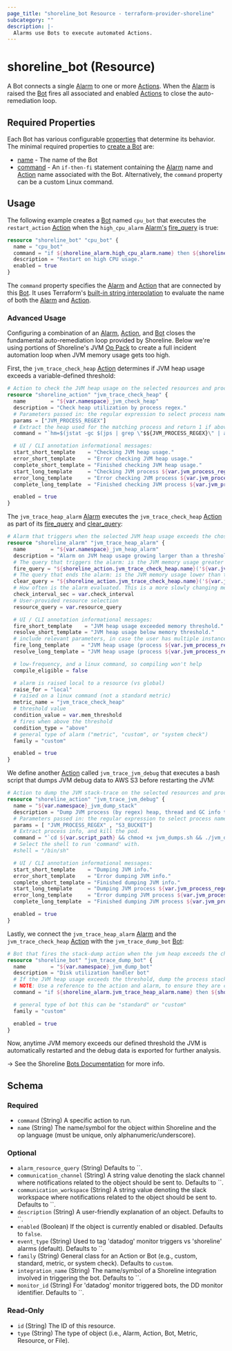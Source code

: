 ```yaml
---
page_title: "shoreline_bot Resource - terraform-provider-shoreline"
subcategory: ""
description: |-
  Alarms use Bots to execute automated Actions.
---
```


# shoreline_bot (Resource)

A Bot connects a single [Alarm](https://docs.shoreline.io/alarms) to one or more [Actions](https://docs.shoreline.io/actions). When the [Alarm](https://docs.shoreline.io/alarms) is raised the [Bot](https://docs.shoreline.io/bots) fires all associated and enabled [Actions](https://docs.shoreline.io/actions) to close the auto-remediation loop.

## Required Properties

Each Bot has various configurable [properties](https://docs.shoreline.io/bots/properties) that determine its behavior. The minimal required properties to [create a Bot](https://docs.shoreline.io/bots#create-a-bot) are:

- [name](https://docs.shoreline.io/bots/properties/name) - The name of the Bot
- [command](https://docs.shoreline.io/bots/properties/command) - An `if-then-fi` statement containing the [Alarm](https://docs.shoreline.io/alarms) name and [Action](https://docs.shoreline.io/actions) name associated with the Bot. Alternatively, the `command` property can be a custom Linux command.

## Usage

The following example creates a [Bot](https://docs.shoreline.io/bots) named `cpu_bot` that executes the `restart_action` [Action](https://docs.shoreline.io/actions) when the `high_cpu_alarm` [Alarm's](https://docs.shoreline.io/alarms) [fire_query](https://docs.shoreline.io/alarms/properties#fire_query) is true:

```tf
resource "shoreline_bot" "cpu_bot" {
  name = "cpu_bot"
  command = "if ${shoreline_alarm.high_cpu_alarm.name} then ${shoreline_action.restart_action.name} fi"
  description = "Restart on high CPU usage."
  enabled = true
}
```

The `command` property specifies the [Alarm](https://docs.shoreline.io/alarms) and [Action](https://docs.shoreline.io/actions) that are connected by this [Bot](https://docs.shoreline.io/bots). It uses Terraform's [built-in string interpolation](https://www.terraform.io/docs/language/expressions/strings.html#interpolation) to evaluate the name of both the [Alarm](https://docs.shoreline.io/alarms) and [Action](https://docs.shoreline.io/actions).

### Advanced Usage

Configuring a combination of an [Alarm](https://docs.shoreline.io/alarms), [Action](https://docs.shoreline.io/actions), and [Bot](https://docs.shoreline.io/bots) closes the fundamental auto-remediation loop provided by Shoreline.  Below we're using portions of Shoreline's JVM [Op Pack](https://docs.shoreline.io/op/packs) to create a full incident automation loop when JVM memory usage gets too high.

First, the `jvm_trace_check_heap` [Action](https://docs.shoreline.io/actions) determines if JVM heap usage exceeds a variable-defined threshold:

```terraform
# Action to check the JVM heap usage on the selected resources and process.
resource "shoreline_action" "jvm_trace_check_heap" {
  name        = "${var.namespace}_jvm_check_heap"
  description = "Check heap utilization by process regex."
  # Parameters passed in: the regular expression to select process name.
  params = ["JVM_PROCESS_REGEX"]
  # Extract the heap used for the matching process and return 1 if above threshold.
  command = "`hm=$(jstat -gc $(jps | grep \"$${JVM_PROCESS_REGEX}\" | awk '{print $1}') | tail -n 1 | awk '{split($0,a,\" \"); sum=a[3]+a[4]+a[6]+a[8]; print sum/1024}'); hm=$${hm%.*}; if [ $hm -gt ${var.mem_threshold} ]; then echo \"heap memory $hm MB > threshold ${var.mem_threshold} MB\"; exit 1; fi`"

  # UI / CLI annotation informational messages:
  start_short_template    = "Checking JVM heap usage."
  error_short_template    = "Error checking JVM heap usage."
  complete_short_template = "Finished checking JVM heap usage."
  start_long_template     = "Checking JVM process ${var.jvm_process_regex} heap usage."
  error_long_template     = "Error checking JVM process ${var.jvm_process_regex} heap usage."
  complete_long_template  = "Finished checking JVM process ${var.jvm_process_regex} heap usage."

  enabled = true
}
```

The `jvm_trace_heap_alarm` [Alarm](https://docs.shoreline.io/alarms) executes the `jvm_trace_check_heap` [Action](https://docs.shoreline.io/actions) as part of its [fire_query](https://docs.shoreline.io/alarms/properties#fire_query) and [clear_query](https://docs.shoreline.io/alarms/properties#clear_query):

```terraform
# Alarm that triggers when the selected JVM heap usage exceeds the chosen size.
resource "shoreline_alarm" "jvm_trace_heap_alarm" {
  name        = "${var.namespace}_jvm_heap_alarm"
  description = "Alarm on JVM heap usage growing larger than a threshold."
  # The query that triggers the alarm: is the JVM memory usage greater than a threshold.
  fire_query = "${shoreline_action.jvm_trace_check_heap.name}('${var.jvm_process_regex}') == 1"
  # The query that ends the alarm: is the JVM memory usage lower than the threshold.
  clear_query = "${shoreline_action.jvm_trace_check_heap.name}('${var.jvm_process_regex}') == 0"
  # How often is the alarm evaluated. This is a more slowly changing metric, so every 60 seconds is fine.
  check_interval_sec = var.check_interval
  # User-provided resource selection
  resource_query = var.resource_query

  # UI / CLI annotation informational messages:
  fire_short_template    = "JVM heap usage exceeded memory threshold."
  resolve_short_template = "JVM heap usage below memory threshold."
  # include relevant parameters, in case the user has multiple instances on different volumes/resources
  fire_long_template    = "JVM heap usage (process ${var.jvm_process_regex}) exceeded memory threshold ${var.mem_threshold} on ${var.resource_query}"
  resolve_long_template = "JVM heap usage (process ${var.jvm_process_regex}) below memory threshold ${var.mem_threshold} on ${var.resource_query}"

  # low-frequency, and a linux command, so compiling won't help
  compile_eligible = false

  # alarm is raised local to a resource (vs global)
  raise_for = "local"
  # raised on a linux command (not a standard metric)
  metric_name = "jvm_trace_check_heap"
  # threshold value
  condition_value = var.mem_threshold
  # fires when above the threshold
  condition_type = "above"
  # general type of alarm ("metric", "custom", or "system check")
  family = "custom"

  enabled = true
}
```

We define another [Action](https://docs.shoreline.io/actions) called `jvm_trace_jvm_debug` that executes a bash script that dumps JVM debug data to AWS S3 before restarting the JVM:

```tf
# Action to dump the JVM stack-trace on the selected resources and process.
resource "shoreline_action" "jvm_trace_jvm_debug" {
  name = "${var.namespace}_jvm_dump_stack"
  description = "Dump JVM process (by regex) heap, thread and GC info to s3, then kill the pod."
  # Parameters passed in: the regular expression to select process name, and destination AWS S3 bucket.
  params = [ "JVM_PROCESS_REGEX" , "S3_BUCKET"]
  # Extract process info, and kill the pod.
  command = "`cd ${var.script_path} && chmod +x jvm_dumps.sh && ./jvm_dumps.sh $${JVM_PROCESS_REGEX} $${S3_BUCKET} >>/tmp/dumps.log`"
  # Select the shell to run 'command' with.
  #shell = "/bin/sh"

  # UI / CLI annotation informational messages:
  start_short_template    = "Dumping JVM info."
  error_short_template    = "Error dumping JVM info."
  complete_short_template = "Finished dumping JVM info."
  start_long_template     = "Dumping JVM process ${var.jvm_process_regex} info."
  error_long_template     = "Error dumping JVM process ${var.jvm_process_regex} info."
  complete_long_template  = "Finished dumping JVM process ${var.jvm_process_regex} info."

  enabled = true
}
```

Lastly, we connect the `jvm_trace_heap_alarm` [Alarm](https://docs.shoreline.io/alarms) and the `jvm_trace_check_heap` [Action](https://docs.shoreline.io/actions) with the `jvm_trace_dump_bot` [Bot](https://docs.shoreline.io/bots):

```terraform
# Bot that fires the stack-dump action when the jvm heap exceeds the chosen memory threshold.
resource "shoreline_bot" "jvm_trace_dump_bot" {
  name        = "${var.namespace}_jvm_dump_bot"
  description = "Disk utilization handler bot"
  # If the JVM heap usage exceeds the threshold, dump the process stack, and push to AWS S3.
  # NOTE: Use a reference to the action and alarm, to ensure they are created and available before the bot.
  command = "if ${shoreline_alarm.jvm_trace_heap_alarm.name} then ${shoreline_action.jvm_trace_jvm_debug.name}(JVM_PROCESS_REGEX='${var.jvm_process_regex}', S3_BUCKET='${var.s3_bucket}') fi"

  # general type of bot this can be "standard" or "custom"
  family = "custom"

  enabled = true
}
```

Now, anytime JVM memory exceeds our defined threshold the JVM is automatically restarted and the debug data is exported for further analysis.

-> See the Shoreline [Bots Documentation](https://docs.shoreline.io/bots) for more info.

<!-- schema generated by tfplugindocs -->
## Schema

### Required

- `command` (String) A specific action to run.
- `name` (String) The name/symbol for the object within Shoreline and the op language (must be unique, only alphanumeric/underscore).

### Optional

- `alarm_resource_query` (String) Defaults to ``.
- `communication_channel` (String) A string value denoting the slack channel where notifications related to the object should be sent to. Defaults to ``.
- `communication_workspace` (String) A string value denoting the slack workspace where notifications related to the object should be sent to. Defaults to ``.
- `description` (String) A user-friendly explanation of an object. Defaults to ``.
- `enabled` (Boolean) If the object is currently enabled or disabled. Defaults to `false`.
- `event_type` (String) Used to tag 'datadog' monitor triggers vs 'shoreline' alarms (default). Defaults to ``.
- `family` (String) General class for an Action or Bot (e.g., custom, standard, metric, or system check). Defaults to `custom`.
- `integration_name` (String) The name/symbol of a Shoreline integration involved in triggering the bot. Defaults to ``.
- `monitor_id` (String) For 'datadog' monitor triggered bots, the DD monitor identifier. Defaults to ``.

### Read-Only

- `id` (String) The ID of this resource.
- `type` (String) The type of object (i.e., Alarm, Action, Bot, Metric, Resource, or File).